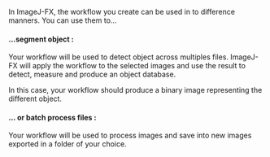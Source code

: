 
In ImageJ-FX, the workflow you create can be used in to difference manners.
You can use them to...


#### ...segment object :
Your workflow will be used to detect object across multiples files.
ImageJ-FX will apply the workflow to the selected
images and use the result to detect, measure and produce an object database.


In this case, your workflow should produce a binary image representing the different object.


#### ... or batch process files : 
Your workflow will be used to process images and save into new images exported in a folder of your choice.

